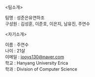 <팀소개>
 
팀명 : 성준은유연하조  
구성원 : 김성훈, 이준호, 이은지, 남유진, 주연수  

<자기소개>

이름 : 주연수  
나이 : 21살  
이메일 : jooys130@naver.com  
학교 : Hanyang University Erica  
학과 : Division of Computer Science
